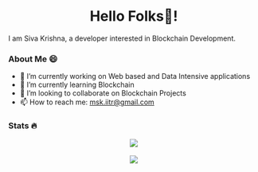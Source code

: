 <h1 align="center">Hello Folks👋!</h1>

I am Siva Krishna, a developer interested in Blockchain Development. 

### About Me 😄

- 🔭 I’m currently working on Web based and Data Intensive applications 
- 🌱 I’m currently learning Blockchain
- 👯 I’m looking to collaborate on Blockchain Projects
- 📫 How to reach me: <a href="mailto:msk.iitr@gmail.com">msk.iitr@gmail.com</a>


### Stats 🔥 
  
<div align="center">
  <img align="center" src="https://github-readme-stats.vercel.app/api?username=shivamsk&theme=radical&show_icons=true"/>
</div>
  
<br>
  
<div align="center">
  <img align="center" src="https://github-readme-streak-stats.herokuapp.com/?user=shivamsk&bg_color=gray&hide_border=true"/>
</div>
  

